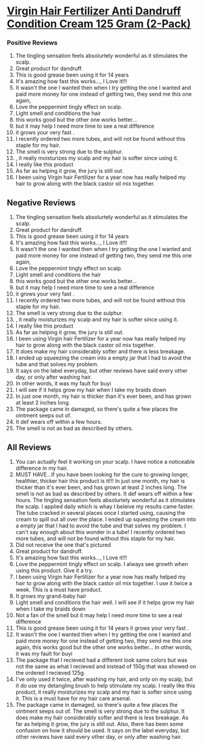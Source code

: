 # [Virgin Hair Fertilizer Anti Dandruff Condition Cream 125 Gram (2-Pack)](https://products.checkmycream.com/products/Virgin-Hair-Fertilizer-Anti-Dandruff-Condition-Cream-125-Gram-(2-Pack).html)

### Positive Reviews

<ol>
      <li>The tingling sensation feels absolurtely wonderful as it stimulates the scalp.  </li>
      <li>Great product for dandruff.</li>
      <li>This is good grease been using it for 14 years</li>
      <li>It&#x27;s amazing how fast this works..., I Love it!!!</li>
      <li>It wasn&#x27;t the one I wanted then when I try getting the one I wanted and paid more money for one instead of getting two, they send me this one again,  </li>
      <li>Love the peppermint tingly effect on scalp.</li>
      <li>Light smell and conditions the hair</li>
      <li>this works good but the other one works better...</li>
      <li>but it may help I need more time to see a real difference</li>
      <li>it grows your very fast .</li>
      <li>I recently ordered two more tubes, and will not be found without this staple for my hair.</li>
      <li>The smell is very strong due to the sulphur.</li>
      <li>, it really moisturizes my scalp and my hair is softer since using it.</li>
      <li>I really like this product</li>
      <li>As far as helping it grow, the jury is still out.</li>
      <li>I been using Virgin hair Fertilizer for a year now has really helped my hair to grow along with the black castor oil mix together.  </li>
</ol>


<h2>Negative Reviews</h2>
<ol>
<li> The tingling sensation feels absolurtely wonderful as it stimulates the scalp.  </li>
<li> Great product for dandruff.</li>
<li> This is good grease been using it for 14 years</li>
<li> It&#x27;s amazing how fast this works..., I Love it!!!</li>
<li> It wasn&#x27;t the one I wanted then when I try getting the one I wanted and paid more money for one instead of getting two, they send me this one again,  </li>
<li> Love the peppermint tingly effect on scalp.</li>
<li> Light smell and conditions the hair</li>
<li> this works good but the other one works better...</li>
<li> but it may help I need more time to see a real difference</li>
<li> it grows your very fast .</li>
<li> I recently ordered two more tubes, and will not be found without this staple for my hair.</li>
<li> The smell is very strong due to the sulphur.</li>
<li> , it really moisturizes my scalp and my hair is softer since using it.</li>
<li> I really like this product</li>
<li> As far as helping it grow, the jury is still out.</li>
<li> I been using Virgin hair Fertilizer for a year now has really helped my hair to grow along with the black castor oil mix together.  </li>
<li> It does make my hair considerably softer and there is less breakage.</li>
<li> I ended up squeezing the cream into a empty jar that I had to avoid the tube and that solves my problem.  </li>
<li> It says on the label everyday, but other reviews have said every other day, or only after washing hair.</li>
<li> In other words, it was my fault for buyi</li>
<li> I will see if it helps grow my hair when I take my braids down</li>
<li> In just one month, my hair is thicker than it&#x27;s ever been, and has grown at least 2 inches long.  </li>
<li> The package came in damaged, so there&#x27;s quite a few places the ointment seeps out of.</li>
<li> It def wears off within a few hours.  </li>
<li> The smell is not as bad as described by others.  </li>
</ol>

<h2>All Reviews</h2>

<ol>
    <li> You can actually feel it working on your scalp. I have notice a noticeable difference in my hair.</li>
    <li> MUST HAVE...If you have been looking for the cure to growing longer, healthier, thicker hair this product is it!!!  In just one month, my hair is thicker than it&#x27;s ever been, and has grown at least 2 inches long.  The smell is not as bad as described by others.  It def wears off within a few hours.  The tingling sensation feels absolurtely wonderful as it stimulates the scalp.  I applied daily which is whay I beleive my results came faster.  The tube cracked in several places once I started using, causing the cream to spill out all over the place.  I ended up squeezing the cream into a empty jar that I had to avoid the tube and that solves my problem.  I can&#x27;t say enough about this wonder in a tube!  I recently ordered two more tubes, and will not be found without this staple for my hair.</li>
    <li> Did not receive the one that&#x27;s pictured</li>
    <li> Great product for dandruff.</li>
    <li> It&#x27;s amazing how fast this works..., I Love it!!!</li>
    <li> Love the peppermint tingly effect on scalp. I always see growth when using this product. Give it a try.</li>
    <li> I been using Virgin hair Fertilizer for a year now has really helped my hair to grow along with the black castor oil mix together.  I use it twice a week. This is a must have product.</li>
    <li> It grows my grand-baby hair</li>
    <li> Light smell and conditions the hair well. I will see if it helps grow my hair when I take my braids down</li>
    <li> Not a fan of the smell but it may help I need more time to see a real difference</li>
    <li> This is good grease been using it for 14 years it grows your very fast .</li>
    <li> It wasn&#x27;t the one I wanted then when I try getting the one I wanted and paid more money for one instead of getting two, they send me this one again,  this works good but the other one works better... In other words, it was my fault for buyi</li>
    <li> The package that I recieved had a different look same colors but was not the same as what I recieved and instead of 150g that was showed on the ordered I recieved 125g.</li>
    <li> I&#x27;ve only used it twice, after washing my hair, and only on my scalp, but it do use my detangling brush to help stimulate my scalp. I really like this product, it really moisturizes my scalp and my hair is softer since using it. This is a must have for my hair care arsenal.</li>
    <li> The package came in damaged, so there&#x27;s quite a few places the ointment seeps out of. The smell is very strong due to the sulphur. It does make my hair considerably softer and there is less breakage. As far as helping it grow, the jury is still out. Also, there has been some confusion on how it should be used. It says on the label everyday, but other reviews have said every other day, or only after washing hair.</li>
</ol>




